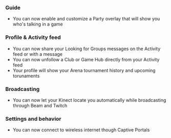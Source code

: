 ### Guide
- You can now enable and customize a Party overlay that will show you who's talking in a game

### Profile & Activity feed
- You can now share your Looking for Groups messages on the Activity feed or with a message
- You can now unfollow a Club or Game Hub directly from your Activity feed
- Your profile will show your Arena tournament history and upcoming torunaments

### Broadcasting
- You can now let your Kinect locate you automatically while broadcasting through Beam and Twitch

### Settings and behavior
- You can now connect to wireless internet though Captive Portals